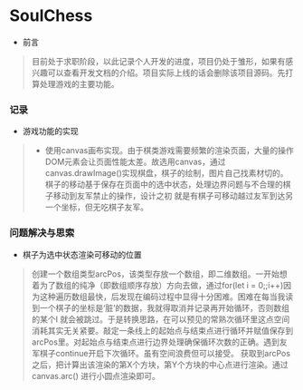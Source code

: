 # SoulChess
- 前言
> 目前处于求职阶段，以此记录个人开发的进度，项目仍处于雏形，如果有感兴趣可以查看开发文档的介绍。项目实际上线的话会删除该项目源码。先打算处理游戏的主要功能。
### 记录
- 游戏功能的实现
> - 使用canvas画布实现。由于棋类游戏需要频繁的渲染页面，大量的操作DOM元素会让页面性能太差。故选用canvas，通过canvas.drawImage()实现棋盘，棋子的绘制，图片自己找素材切的。棋子的移动基于保存在页面中的选中状态，处理边界问题与不合理的棋子移动到友军禁止的操作，设计之初 就是有棋子可移动越过友军到达另一个坐标，但无吃棋子友军。 

### 问题解决与思索
- 棋子为选中状态渲染可移动的位置
> 创建一个数组类型arcPos，该类型存放一个数组，即二维数组。一开始想着为了数组的纯净（即数组顺序存放）方向去做，通过for(let i = 0;;i++)因为这种遍历数组最快，后发现在编码过程中显得十分困难。困难在每当我读到一个棋子的坐标是‘脏’的数据，我就得取消并记录再开始循环，否则数组的某个I 就会被跳过。于是转换思路，在可以预见的常熟次循环里这点空间消耗其实无关紧要。敲定一条线上的起始点与结束点进行循环并赋值保存到arcPos里。对起始点与结束点进行边界处理确保循环次数的正确。遇到友军棋子continue开启下次循环。虽有空间浪费但可以接受。
  获取到arcPos之后，把计算出该渲染的第X个方块，第Y个方块的中心点进行渲染。通过canvas.arc() 进行小圆点渲染即可。
